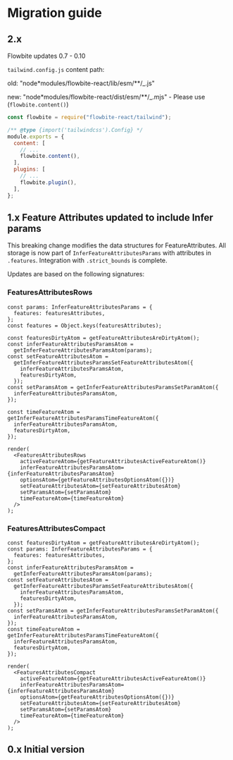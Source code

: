 # Migration guide

## 2.x

Flowbite updates 0.7 - 0.10

`tailwind.config.js` content path:

old: "node\*modules/flowbite-react/lib/esm/\*\*/\_.js"

new: "node\*modules/flowbite-react/dist/esm/\*\*/\_.mjs" - Please use (`flowbite.content()`)

```js
const flowbite = require("flowbite-react/tailwind");

/** @type {import('tailwindcss').Config} */
module.exports = {
  content: [
    // ...
    flowbite.content(),
  ],
  plugins: [
    // ...
    flowbite.plugin(),
  ],
};
```

## 1.x Feature Attributes updated to include Infer params

This breaking change modifies the data structures for FeatureAttributes.
All storage is now part of `InferFeatureAttributesParams` with attributes in `.features`.
Integration with `.strict_bounds` is complete.

Updates are based on the following signatures:

### FeaturesAttributesRows

```tsx
const params: InferFeatureAttributesParams = {
  features: featuresAttributes,
};
const features = Object.keys(featuresAttributes);

const featuresDirtyAtom = getFeatureAttributesAreDirtyAtom();
const inferFeatureAttributesParamsAtom =
  getInferFeatureAttributesParamsAtom(params);
const setFeatureAttributesAtom =
  getInferFeatureAttributesParamsSetFeatureAttributesAtom({
    inferFeatureAttributesParamsAtom,
    featuresDirtyAtom,
  });
const setParamsAtom = getInferFeatureAttributesParamsSetParamAtom({
  inferFeatureAttributesParamsAtom,
});

const timeFeatureAtom = getInferFeatureAttributesParamsTimeFeatureAtom({
  inferFeatureAttributesParamsAtom,
  featuresDirtyAtom,
});

render(
  <FeaturesAttributesRows
    activeFeatureAtom={getFeatureAttributesActiveFeatureAtom()}
    inferFeatureAttributesParamsAtom={inferFeatureAttributesParamsAtom}
    optionsAtom={getFeatureAttributesOptionsAtom({})}
    setFeatureAttributesAtom={setFeatureAttributesAtom}
    setParamsAtom={setParamsAtom}
    timeFeatureAtom={timeFeatureAtom}
  />
);
```

### FeaturesAttributesCompact

```tsx
const featuresDirtyAtom = getFeatureAttributesAreDirtyAtom();
const params: InferFeatureAttributesParams = {
  features: featuresAttributes,
};
const inferFeatureAttributesParamsAtom =
  getInferFeatureAttributesParamsAtom(params);
const setFeatureAttributesAtom =
  getInferFeatureAttributesParamsSetFeatureAttributesAtom({
    inferFeatureAttributesParamsAtom,
    featuresDirtyAtom,
  });
const setParamsAtom = getInferFeatureAttributesParamsSetParamAtom({
  inferFeatureAttributesParamsAtom,
});
const timeFeatureAtom = getInferFeatureAttributesParamsTimeFeatureAtom({
  inferFeatureAttributesParamsAtom,
  featuresDirtyAtom,
});

render(
  <FeaturesAttributesCompact
    activeFeatureAtom={getFeatureAttributesActiveFeatureAtom()}
    inferFeatureAttributesParamsAtom={inferFeatureAttributesParamsAtom}
    optionsAtom={getFeatureAttributesOptionsAtom({})}
    setFeatureAttributesAtom={setFeatureAttributesAtom}
    setParamsAtom={setParamsAtom}
    timeFeatureAtom={timeFeatureAtom}
  />
);
```

## 0.x Initial version
